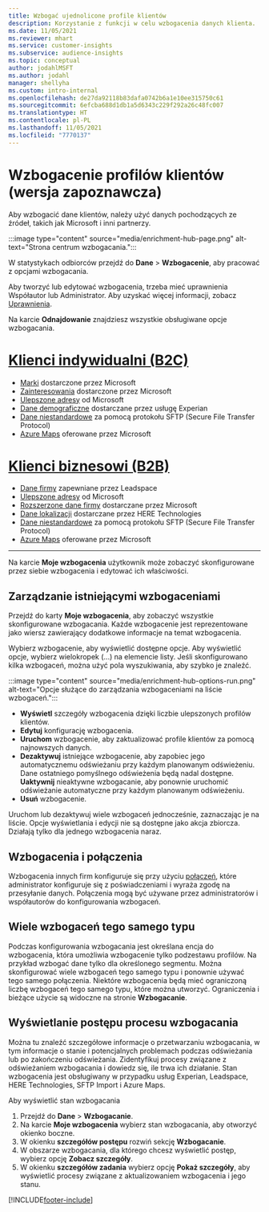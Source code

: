 ```yaml
---
title: Wzbogać ujednolicone profile klientów
description: Korzystanie z funkcji w celu wzbogacenia danych klienta.
ms.date: 11/05/2021
ms.reviewer: mhart
ms.service: customer-insights
ms.subservice: audience-insights
ms.topic: conceptual
author: jodahlMSFT
ms.author: jodahl
manager: shellyha
ms.custom: intro-internal
ms.openlocfilehash: de27da92118b83dafa0742b6a1e10ee315750c61
ms.sourcegitcommit: 6efcba688d1db1a5d6343c229f292a26c48fc007
ms.translationtype: HT
ms.contentlocale: pl-PL
ms.lasthandoff: 11/05/2021
ms.locfileid: "7770137"
---
```

# <a name="enrichment-for-customer-profiles-preview"></a>Wzbogacenie profilów klientów (wersja zapoznawcza)

Aby wzbogacić dane klientów, należy użyć danych pochodzących ze źródeł, takich jak Microsoft i inni partnerzy.

:::image type="content" source="media/enrichment-hub-page.png" alt-text="Strona centrum wzbogacania.":::

W statystykach odbiorców przejdź do **Dane** > **Wzbogacenie**, aby pracować z opcjami wzbogacania.  

Aby tworzyć lub edytować wzbogacenia, trzeba mieć uprawnienia Współautor lub Administrator. Aby uzyskać więcej informacji, zobacz [Uprawnienia](permissions.md).

Na karcie **Odnajdowanie** znajdziesz wszystkie obsługiwane opcje wzbogacania.

# <a name="individual-consumers-b-to-c"></a>[Klienci indywidualni (B2C)](#tab/b2c)

- [Marki](enrichment-microsoft.md) dostarczone przez Microsoft
- [Zainteresowania](enrichment-microsoft.md) dostarczone przez Microsoft
- [Ulepszone adresy](enrichment-enhanced-addresses.md) od Microsoft 
- [Dane demograficzne](enrichment-experian.md) dostarczane przez usługę Experian
- [Dane niestandardowe](enrichment-SFTP-custom-import.md) za pomocą protokołu SFTP (Secure File Transfer Protocol) 
- [Azure Maps](enrichment-azure-maps.md) oferowane przez Microsoft

# <a name="business-accounts-b-to-b"></a>[Klienci biznesowi (B2B)](#tab/b2b)

- [Dane firmy](enrichment-leadspace.md) zapewniane przez Leadspace
- [Ulepszone adresy](enrichment-enhanced-addresses.md) od Microsoft 
- [Rozszerzone dane firmy](enrichment-enhanced-company-data.md) dostarczane przez Microsoft
- [Dane lokalizacji](enrichment-here.md) dostarczane przez HERE Technologies 
- [Dane niestandardowe](enrichment-SFTP-custom-import.md) za pomocą protokołu SFTP (Secure File Transfer Protocol) 
- [Azure Maps](enrichment-azure-maps.md) oferowane przez Microsoft

---

Na karcie **Moje wzbogacenia** użytkownik może zobaczyć skonfigurowane przez siebie wzbogacenia i edytować ich właściwości.

## <a name="manage-existing-enrichments"></a>Zarządzanie istniejącymi wzbogaceniami

Przejdź do karty **Moje wzbogacenia**, aby zobaczyć wszystkie skonfigurowane wzbogacania. Każde wzbogacenie jest reprezentowane jako wiersz zawierający dodatkowe informacje na temat wzbogacenia.

Wybierz wzbogacenie, aby wyświetlić dostępne opcje. Aby wyświetlić opcje, wybierz wielokropek (...) na elemencie listy. Jeśli skonfigurowano kilka wzbogaceń, można użyć pola wyszukiwania, aby szybko je znaleźć.

:::image type="content" source="media/enrichment-hub-options-run.png" alt-text="Opcje służące do zarządzania wzbogaceniami na liście wzbogaceń.":::

- **Wyświetl** szczegóły wzbogacenia dzięki liczbie ulepszonych profilów klientów.
- **Edytuj** konfigurację wzbogacenia.
- **Uruchom** wzbogacenie, aby zaktualizować profile klientów za pomocą najnowszych danych.
- **Dezaktywuj** istniejące wzbogacenie, aby zapobiec jego automatycznemu odświeżaniu przy każdym planowanym odświeżeniu. Dane ostatniego pomyślnego odświeżenia będą nadal dostępne. **Uaktywnij** nieaktywne wzbogacanie, aby ponownie uruchomić odświeżanie automatyczne przy każdym planowanym odświeżeniu.
- **Usuń** wzbogacenie.

Uruchom lub dezaktywuj wiele wzbogaceń jednocześnie, zaznaczając je na liście. Opcje wyświetlania i edycji nie są dostępne jako akcja zbiorcza. Działają tylko dla jednego wzbogacenia naraz.

## <a name="enrichments-and-connections"></a>Wzbogacenia i połączenia

Wzbogacenia innych firm konfiguruje się przy użyciu [połączeń](connections.md), które administrator konfiguruje się z poświadczeniami i wyraża zgodę na przesyłanie danych. Połączenia mogą być używane przez administratorów i współautorów do konfigurowania wzbogaceń.  

## <a name="multiple-enrichments-of-the-same-type"></a>Wiele wzbogaceń tego samego typu

Podczas konfigurowania wzbogacania jest określana encja do wzbogacenia, która umożliwia wzbogacenie tylko podzestawu profilów. Na przykład wzbogać dane tylko dla określonego segmentu. Można skonfigurować wiele wzbogaceń tego samego typu i ponownie używać tego samego połączenia. Niektóre wzbogacenia będą mieć ograniczoną liczbę wzbogaceń tego samego typu, które można utworzyć. Ograniczenia i bieżące użycie są widoczne na stronie **Wzbogacanie**.

## <a name="see-the-progress-of-the-enrichment-process"></a>Wyświetlanie postępu procesu wzbogacania

Można tu znaleźć szczegółowe informacje o przetwarzaniu wzbogacania, w tym informacje o stanie i potencjalnych problemach podczas odświeżania lub po zakończeniu odświeżania. Zidentyfikuj procesy związane z odświeżaniem wzbogacania i dowiedz się, ile trwa ich działanie. Stan wzbogacenia jest obsługiwany w przypadku usług Experian, Leadspace, HERE Technologies, SFTP Import i Azure Maps.

Aby wyświetlić stan wzbogacania

1. Przejdź do **Dane** > **Wzbogacanie**. 
1. Na karcie **Moje wzbogacenia** wybierz stan wzbogacania, aby otworzyć okienko boczne. 
1. W okienku **szczegółów postępu** rozwiń sekcję **Wzbogacanie**. 
1. W obszarze wzbogacania, dla którego chcesz wyświetlić postęp, wybierz opcję **Zobacz szczegóły**. 
1. W okienku **szczegółów zadania** wybierz opcję **Pokaż szczegóły**, aby wyświetlić procesy związane z aktualizowaniem wzbogacenia i jego stanu. 

[!INCLUDE[footer-include](../includes/footer-banner.md)]
